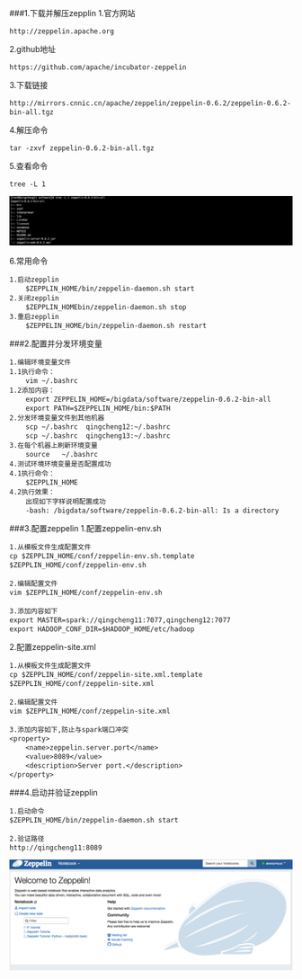 
###1.下载并解压zepplin
1.官方网站
```
http://zeppelin.apache.org
```
2.github地址
```
https://github.com/apache/incubator-zeppelin
```
3.下载链接
```
http://mirrors.cnnic.cn/apache/zeppelin/zeppelin-0.6.2/zeppelin-0.6.2-bin-all.tgz
```
4.解压命令
```
tar -zxvf zeppelin-0.6.2-bin-all.tgz
```
5.查看命令
```
tree -L 1 
```
![](images/Snip20161121_11.png)     
 
6.常用命令
```
1.启动zepplin
    $ZEPPLIN_HOME/bin/zeppelin-daemon.sh start
2.关闭zepplin
    $ZEPPLIN_HOMEbin/zeppelin-daemon.sh stop
3.重启zepplin
    $ZEPPELIN_HOME/bin/zeppelin-daemon.sh restart
```


###2.配置并分发环境变量
```
1.编辑环境变量文件
1.1执行命令：
    vim ~/.bashrc
1.2添加内容：
    export ZEPPELIN_HOME=/bigdata/software/zeppelin-0.6.2-bin-all
    export PATH=$ZEPPELIN_HOME/bin:$PATH
2.分发环境变量文件到其他机器
    scp ~/.bashrc  qingcheng12:~/.bashrc
    scp ~/.bashrc  qingcheng13:~/.bashrc
3.在每个机器上刷新环境变量
    source   ~/.bashrc
4.测试环境环境变量是否配置成功 
4.1执行命令：
    $ZEPPLIN_HOME
4.2执行效果：
    出现如下字样说明配置成功
    -bash: /bigdata/software/zeppelin-0.6.2-bin-all: Is a directory
```

###3.配置zeppelin
1.配置zeppelin-env.sh
```
1.从模板文件生成配置文件
cp $ZEPPLIN_HOME/conf/zeppelin-env.sh.template $ZEPPLIN_HOME/conf/zeppelin-env.sh

2.编辑配置文件
vim $ZEPPLIN_HOME/conf/zeppelin-env.sh

3.添加内容如下
export MASTER=spark://qingcheng11:7077,qingcheng12:7077
export HADOOP_CONF_DIR=$HADOOP_HOME/etc/hadoop
``` 


2.配置zeppelin-site.xml
```
1.从模板文件生成配置文件
cp $ZEPPLIN_HOME/conf/zeppelin-site.xml.template $ZEPPLIN_HOME/conf/zeppelin-site.xml

2.编辑配置文件
vim $ZEPPLIN_HOME/conf/zeppelin-site.xml

3.添加内容如下,防止与spark端口冲突
<property>
    <name>zeppelin.server.port</name>
    <value>8089</value>
    <description>Server port.</description>
</property>
``` 

###4.启动并验证zepplin
```
1.启动命令
$ZEPPLIN_HOME/bin/zeppelin-daemon.sh start

2.验证路径
http://qingcheng11:8089
```   
![](images/Snip20161126_14.png)     
